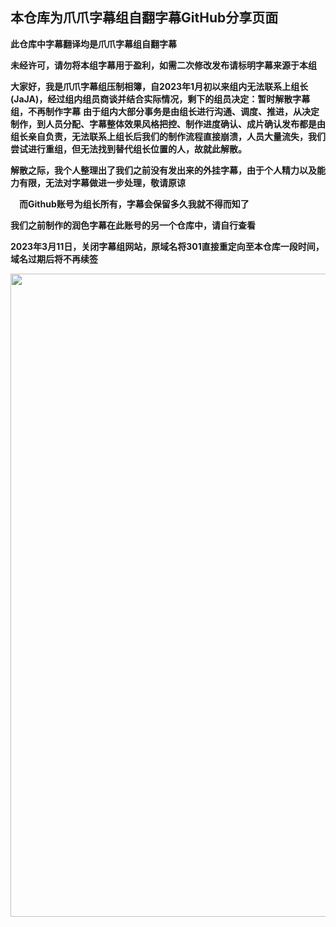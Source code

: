 
## 本仓库为爪爪字幕组自翻字幕GitHub分享页面

**此仓库中字幕翻译均是爪爪字幕组自翻字幕**

**未经许可，请勿将本组字幕用于盈利，如需二次修改发布请标明字幕来源于本组**

**大家好，我是爪爪字幕组压制相簿，自2023年1月初以来组内无法联系上组长(JaJA)，经过组内组员商谈并结合实际情况，剩下的组员决定：暂时解散字幕组，不再制作字幕**
**由于组内大部分事务是由组长进行沟通、调度、推进，从决定制作，到人员分配、字幕整体效果风格把控、制作进度确认、成片确认发布都是由组长亲自负责，无法联系上组长后我们的制作流程直接崩溃，人员大量流失，我们尝试进行重组，但无法找到替代组长位置的人，故就此解散。**

**解散之际，我个人整理出了我们之前没有发出来的外挂字幕，由于个人精力以及能力有限，无法对字幕做进一步处理，敬请原谅**

 **而Github账号为组长所有，字幕会保留多久我就不得而知了**

**我们之前制作的润色字幕在此账号的另一个仓库中，请自行查看**

**2023年3月11日，关闭字幕组网站，原域名将301直接重定向至本仓库一段时间，域名过期后将不再续签**

<div align=center><img width="802" height="1029" src="https://images2.imgbox.com/f0/c3/za0mt5kQ_o.png"></div>
